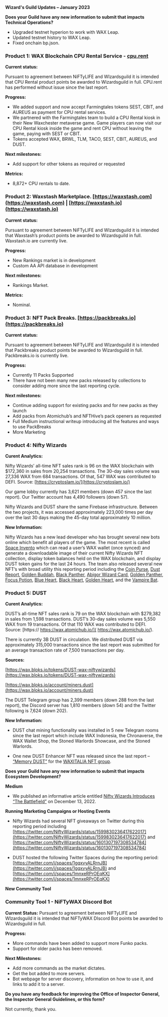 **Wizard's Guild Updates – January 2023**

**Does your Guild have any new information to submit that impacts Technical Operations?**

- Upgraded testnet hyperion to work with WAX Leap.
- Updated testnet history to WAX Leap.
- Fixed onchain bp.json.

### **Product 1: WAX Blockchain CPU Rental Service - [cpu.rent](https://cpu.rent/)**

**Current status:**

Pursuant to agreement between NiFTyLIFE and WIzardsguild it is intended that CPU Rental product points be awarded to Wizardsguild in full. CPU.rent has performed without issue since the last report.

**Progress:**

-	We added support and now accept Farmingtales tokens SEST, CBIT, and AUREUS as payment for CPU rental services.
-	We partnered with the Farmingtales team to build a CPU Rental kiosk in their New Waxchester metaverse game. Game players can now visit our CPU Rental kiosk inside the game and rent CPU without leaving the game, paying with SEST or CBIT.
-	Tokens accepted WAX, BRWL, TLM, TACO, SEST, CBIT, AUREUS, and DUST.

**Next milestones:**

-	Add support for other tokens as required or requested

**Metrics:**

-	8,872+ CPU rentals to date.

### **Product 2: Waxstash Marketplace. [https://waxstash.com](https://waxstash.com) | [https://waxstash.io](https://waxstash.io)**

**Current status:**

Pursuant to agreement between NiFTyLIFE and WIzardsguild it is intended that Waxstash’s product points be awarded to Wizardsguild in full. Waxstash.io are currently live.

**Progress:**

-	New Rankings market is in development
-	Custom AA API database in development

**Next milestones:**

- Rankings Market.

**Metrics:**

- Nominal.
 
### **Product 3: NFT Pack Breaks. [https://packbreaks.io](https://packbreaks.io)**

**Current status:**

Pursuant to agreement between NiFTyLIFE and WIzardsguild it is intended that Packbreaks product points be awarded to Wizardsguild in full. Packbreaks.io is currently live.

**Progress:**

-	Currently 11 Packs Supported
-	There have not been many new packs released by collections to consider adding more since the last reporting cycle.

**Next milestones:**

-	Continue adding support for existing packs and for new packs as they launch
-	Add packs from Atomichub’s and NFTHive’s pack openers as requested
-	Full Medium instructional writeup introducing all the features and ways to use PackBreaks
-	More Marketing

### **Product 4: Nifty Wizards**

**Curent Analytics:** 

Nifty Wizards’ all-time NFT sales rank is 96 on the WAX blockchain with $172,360 in sales from 20,254 transactions. The 30-day sales volume was 27,336 WAX from 684 transactions. Of that, 547 WAX was contributed to DEFI. Source: [https://cryptoslam.io/](https://cryptoslam.io/)

Our game lobby currently has 3,621 members (down 457 since the last report). Our Twitter account has 4,490 followers (down 57).

Nifty Wizards and DUST share the same Firebase infrastructure. Between the two projects, it was accessed approximately 223,000 times per day over the last 30 days making the 45-day total approximately 10 million.

**New Information:**

Nifty Wizards has a new lead developer who has brought several new bots online which benefit all players of the game. The most recent is called [Space Invento](https://t.me/spaceinventobot) which can read a user’s WAX wallet (once synced) and generate a downloadable image of their current Nifty Wizards NFT collection, display token balances held on the WAX blockchain, and display DUST token gains for the last 24 hours. The team also released several new NFT’s with broad utility this reporting period including the [Coin Purse](https://wax.atomichub.io/explorer/template/wax-mainnet/niftywizards/640184), [Dust Report](https://wax.atomichub.io/explorer/template/wax-mainnet/niftywizards/640145), [Golden Buddah](https://wax.atomichub.io/explorer/template/wax-mainnet/niftywizards/641340), [Black Panther](https://wax.atomichub.io/explorer/template/wax-mainnet/niftywizards/640425), [Abigor Wizard Card](https://wax.atomichub.io/explorer/template/wax-mainnet/niftywizards/640422), [Golden Panther](https://wax.atomichub.io/explorer/template/wax-mainnet/niftywizards/640439), [Focus Potion](https://wax.atomichub.io/explorer/template/wax-mainnet/niftywizards/641712), [Blue Heart](https://wax.atomichub.io/explorer/template/wax-mainnet/niftywizards/642518), [Black Heart](https://wax.atomichub.io/explorer/template/wax-mainnet/niftywizards/642563), [Golden Heart](https://wax.atomichub.io/explorer/template/wax-mainnet/niftywizards/642666), and the [Vampire Bat](https://wax.atomichub.io/explorer/template/wax-mainnet/niftywizards/647372).

### **Product 5: DUST**

**Curent Analytics:**

DUST’s all-time NFT sales rank is 79 on the WAX blockchain with $279,382 in sales from 1,598 transactions. DUST’s 30-day sales volume was 5,550 WAX from 19 transactions. Of that 110 WAX was contributed to DEFI. Source: [https:// https://wax.atomichub.io/]( https://wax.atomichub.io/).

There is currently 3B DUST in circulation. We distributed DU$T via approximately 315,000 transactions since the last report was submitted for an average transaction rate of 7,500 transactions per day.

**Sources:**

[https://wax.bloks.io/tokens/DUST-wax-niftywizards](https://wax.bloks.io/tokens/DUST-wax-niftywizards)

[https://wax.bloks.io/account/miners.dust](https://wax.bloks.io/account/miners.dust)

The DUST Telegram group has 2,399 members (down 288 from the last report), the Discord server has 1,810 members (down 54) and the Twitter following is 7,624 (down 202).

**New Information:**

- DUST chat mining functionality was installed in 5 new Telegram rooms since the last report which include WAX Indonesia, the Chronaverse, the WAX Wallet Shop, the Stoned Warlords Showcase, and the Stoned Warlords.

- One new DUST Enhancer NFT was released since the last report – [“Memory DUST”](https://wax.atomichub.io/explorer/template/wax-mainnet/dust/647768) for the [WAXITALIA NFT group](https://t.me/waxitalianft).

**Does your Guild have any new information to submit that impacts Ecosystem Development?**

**Medium**

- We published an informative article entitled [Nifty Wizards Introduces “The Battlefield”](https://link.medium.com/yHtJsxL7vwb) on December 13, 2022.
 
**Running Marketing Campaigns or Hosting Events**

- Nifty Wizards had several NFT giveaways on Twitter during this reporting period including [https://twitter.com/NiftyWizards/status/1599830236417622017](https://twitter.com/NiftyWizards/status/1599830236417622017) and [https://twitter.com/NiftyWizards/status/1601307197308534784](https://twitter.com/NiftyWizards/status/1601307197308534784)

- DUST hosted the following Twitter Spaces during the reporting period: [https://twitter.com/i/spaces/1gqxvyALRrnJB](https://twitter.com/i/spaces/1gqxvyALRrnJB) and [https://twitter.com/i/spaces/1mnxeRPrOEqKX](https://twitter.com/i/spaces/1mnxeRPrOEqKX) 

**New Community Tool**

### **Community Tool 1 - NiFTyWAX Discord Bot**

**Current Status:** 
Pursuant to agreement between NiFTyLIFE and WIzardsguild it is intended that NiFTyWAX DIscord Bot points be awarded to Wizardsguild in full. 

**Progress:**
- More commands have been added to support more Funko packs.
-	Support for older packs has been removed.

**Next Milestones:**
-	Add more commands as the market dictates.
-	Get the bot added to more servers.
-	Bot webpage for server discovery, information on how to use it, and links to add it to a server.

**Do you have any feedback for improving the Office of Inspector General, the Inspector General Guidelines, or this form?**

Not currently, thank you.
